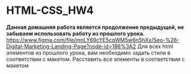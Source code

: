 # HTML-CSS_HW4
**Данная домашняя работа является продолжение предыдущей, не забываем использовать работу из прошлого урока.**
https://www.figma.com/file/mnLY69cYE5cqWM5w6n5hXx/Seo-%26-Digital-Marketing-Landing-Page?node-id=186%3A2
Для всех html элементов из прошлого урока, вам необходимо задать стили в соответствии с макетом.
Расставить все элементы в соответствии с макетом
